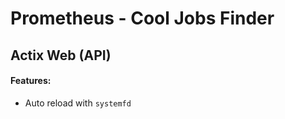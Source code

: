 # Prometheus - Cool Jobs Finder

## Actix Web (API)

#### Features:

-   Auto reload with `systemfd`

